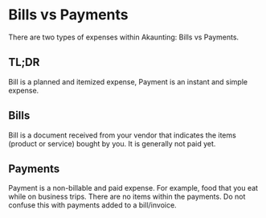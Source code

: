 Bills vs Payments
=================

There are two types of expenses within Akaunting: Bills vs Payments.

## TL;DR

Bill is a planned and itemized expense, Payment is an instant and simple expense.

## Bills

Bill is a document received from your vendor that indicates the items (product or service) bought by you. It is generally not paid yet.

## Payments

Payment is a non-billable and paid expense. For example, food that you eat while on business trips. There are no items within the payments. Do not confuse this with payments added to a bill/invoice.